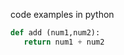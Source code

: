 code examples in python 

```py linenums="1" title="add_two_numbers"
def add (num1,num2):
   return num1 + num2
```